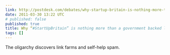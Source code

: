 ```yaml
---
link: http://postdesk.com/debates/why-startup-britain-is-nothing-more-than-a-government-backed-link-farm/
date: 2011-03-30 13:22 UTC
# published: false
published: true
title: Why “#StartUpBritain” is nothing more than a government backed link farm
tags: []
---
```


The oligarchy discovers link farms and self-help spam.
